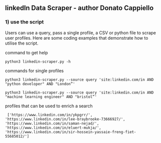 ## linkedIn Data Scraper - author Donato Cappiello

### 1) use the script

Users can use a query, pass a single profile, a CSV or python file to scrape user profiles.
Here are some coding examples that demonstrate how to utilise the script. 

command to get help
```
python3 linkedin-scraper.py -h
```

commands for single profiles
```
python3 linkedin-scraper.py --source query 'site:linkedin.com/in AND "python developer" AND "London”'

python3 linkedin-scraper.py --source query 'site:linkedin.com/in AND "machine learning engineer" AND "bristol”'
```

profiles that can be used to enrich a search
```
 ['https://www.linkedin.com/in/ykpgrr/', 'https://www.linkedin.com/in/lee-braybrooke-73666927/', 'https://www.linkedin.com/in/saman-nejad/', 'https://www.linkedin.com/in/eluert-mukja/', 'https://www.linkedin.com/in/sir-hossein-yassaie-freng-fiet-55685012/']
```
